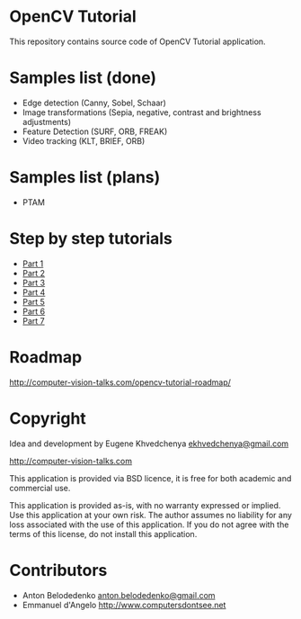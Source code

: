 OpenCV Tutorial
==========================

This repository contains source code of OpenCV Tutorial application.

Samples list (done)
==========================
* Edge detection (Canny, Sobel, Schaar)
* Image transformations (Sepia, negative, contrast and brightness adjustments)
* Feature Detection (SURF, ORB, FREAK)
* Video tracking (KLT, BRIEF, ORB)

Samples list (plans)
==========================
* PTAM  

Step by step tutorials
==========================
* [Part 1](http://computer-vision-talks.com/articles/2012-06-23-opencv-tutorial-part-1/)
* [Part 2](http://computer-vision-talks.com/articles/2012-06-24-opencv-tutorial-part-2/)
* [Part 3](http://computer-vision-talks.com/articles/2012-06-27-opencv-tutorial-part-3/)
* [Part 4](http://computer-vision-talks.com/articles/2012-07-07-opencv-tutorial-part-4/)
* [Part 5](http://computer-vision-talks.com/articles/2012-07-14-opencv-tutorial-part-5/)
* [Part 6](http://computer-vision-talks.com/articles/2012-07-22-opencv-tutorial-part-6/)
* [Part 7](http://computer-vision-talks.com/articles/2012-10-22-opencv-tutorial-part-7/)

Roadmap
==========================
http://computer-vision-talks.com/opencv-tutorial-roadmap/

Copyright
==========================
Idea and development by Eugene Khvedchenya <ekhvedchenya@gmail.com>

http://computer-vision-talks.com

This application is provided via BSD licence, it is free for both academic and commercial use.

This application is provided as-is, with no warranty expressed or implied.  Use this application at your own risk.
The author assumes no liability for any loss associated with the use of this application.
If you do not agree with the terms of this license, do not install this application.

Contributors
==========================
 * Anton Belodedenko <anton.belodedenko@gmail.com> 
 * Emmanuel d'Angelo <http://www.computersdontsee.net>
